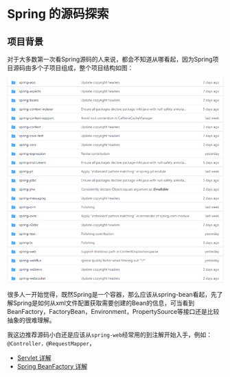 # Spring 的源码探索

## 项目背景

对于大多数第一次看Spring源码的人来说，都会不知道从哪看起，因为Spring项目源码由多个子项目组成，整个项目结构如图：

![img.png](img.png)

很多人一开始觉得，既然Spring是一个容器，那么应该从spring-bean看起，先了解Spring是如何从xml文件配置获取需要创建的Bean的信息，可当看到BeanFactory，FactoryBean，Environment，PropertySource等接口还是比较抽象的很难理解。

我这边推荐源码小白还是应该从`spring-web`经常用的到注解开始入手，例如：`@Controller，@RequestMapper`，
- [Servlet 详解](Servlet-Exploration/docs/Servlet.md)
- [Spring BeanFactory 详解](docs/BeanFactory.md)